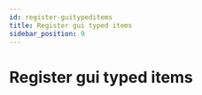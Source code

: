 ```yaml
---
id: register-guitypeditems
title: Register gui typed items
sidebar_position: 9
---
```

# Register gui typed items